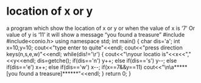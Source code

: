 #  location of x or y 
 a program which show the location of x or y or when the value of x is ‘7’ Or value of y is ‘11’ it will show a message “you found a treasure”
 #include<iostream>
#include<conio.h>
using namespace std;
int main()
{
char dis='a';
int x=10,y=10;
cout<<"type enter to quite"<<endl;
cout<<"press direction keys(n,s,e,w)"<<endl;
while(dis!='\r')
{
cout<<"\nyour locatio is"<<x<<","<<y<<endl;
dis=getche();
if(dis=='n')
y++;
else if(dis=='s')
y--;
else if(dis=='e')
x++;
else if(dis=='w')
x--;
if(x==7&&y==11)
cout<<"\n\a*****[you found a treasure]******"<<endl;
}
return 0;
}

